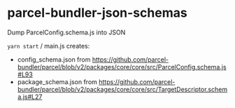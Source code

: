 # parcel-bundler-json-schemas
Dump ParcelConfig.schema.js into JSON

`yarn start` / main.js creates:
- config_schema.json from https://github.com/parcel-bundler/parcel/blob/v2/packages/core/core/src/ParcelConfig.schema.js#L93
- package_schema.json from https://github.com/parcel-bundler/parcel/blob/v2/packages/core/core/src/TargetDescriptor.schema.js#L27
